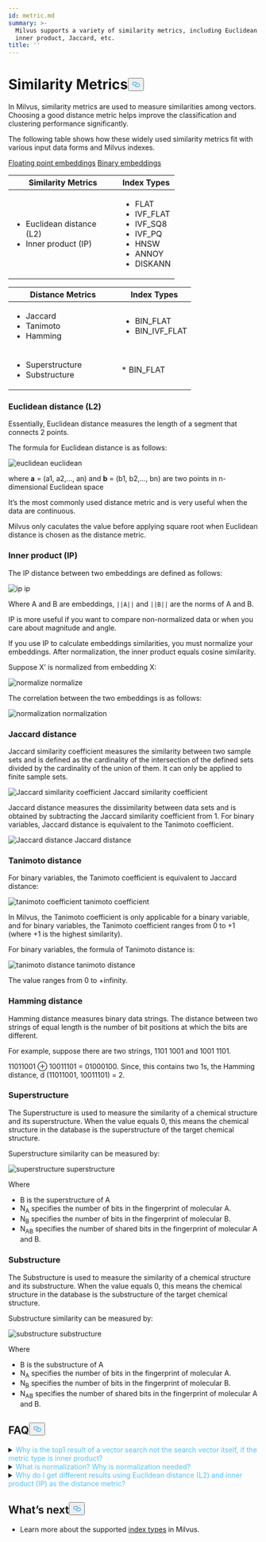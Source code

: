 ```yaml
---
id: metric.md
summary: >-
  Milvus supports a variety of similarity metrics, including Euclidean distance,
  inner product, Jaccard, etc.
title: ''
---
```

<h1 id="Similarity-Metrics" class="common-anchor-header">Similarity Metrics<button data-href="#Similarity-Metrics" class="anchor-icon" translate="no">
      <svg translate="no"
        aria-hidden="true"
        focusable="false"
        height="20"
        version="1.1"
        viewBox="0 0 16 16"
        width="16"
      >
        <path
          fill="#0092E4"
          fill-rule="evenodd"
          d="M4 9h1v1H4c-1.5 0-3-1.69-3-3.5S2.55 3 4 3h4c1.45 0 3 1.69 3 3.5 0 1.41-.91 2.72-2 3.25V8.59c.58-.45 1-1.27 1-2.09C10 5.22 8.98 4 8 4H4c-.98 0-2 1.22-2 2.5S3 9 4 9zm9-3h-1v1h1c1 0 2 1.22 2 2.5S13.98 12 13 12H9c-.98 0-2-1.22-2-2.5 0-.83.42-1.64 1-2.09V6.25c-1.09.53-2 1.84-2 3.25C6 11.31 7.55 13 9 13h4c1.45 0 3-1.69 3-3.5S14.5 6 13 6z"
        ></path>
      </svg>
    </button></h1><p>In Milvus, similarity metrics are used to measure similarities among vectors. Choosing a good distance metric helps improve the classification and clustering performance significantly.</p>
<p>The following table shows how these widely used similarity metrics fit with various input data forms and Milvus indexes.</p>
<div class="filter">
<a href="#floating">Floating point embeddings</a> <a href="#binary">Binary embeddings</a>
</div>
<div class="filter-floating table-wrapper" markdown="block">
<table class="tg">
<thead>
  <tr>
    <th class="tg-0pky" style="width: 204px;">Similarity Metrics</th>
    <th class="tg-0pky">Index Types</th>
  </tr>
</thead>
<tbody>
  <tr>
    <td class="tg-0pky"><ul><li>Euclidean distance (L2)</li><li>Inner product (IP)</li></td>
    <td class="tg-0pky" rowspan="2"><ul><li>FLAT</li><li>IVF_FLAT</li><li>IVF_SQ8</li><li>IVF_PQ</li><li>HNSW</li><li>ANNOY</li><li>DISKANN</li></ul></td>
  </tr>
</tbody>
</table>
</div>
<div class="filter-binary table-wrapper" markdown="block">
<table class="tg">
<thead>
  <tr>
    <th class="tg-0pky" style="width: 204px;">Distance Metrics</th>
    <th class="tg-0pky">Index Types</th>
  </tr>
</thead>
<tbody>
  <tr>
    <td class="tg-0pky"><ul><li>Jaccard</li><li>Tanimoto</li><li>Hamming</li></ul></td>
    <td class="tg-0pky"><ul><li>BIN_FLAT</li><li>BIN_IVF_FLAT</li></ul></td>
  </tr>
  <tr>
    <td class="tg-0pky"><ul><li>Superstructure</li><li>Substructure</li></ul></td>
    <td class="tg-0pky">* BIN_FLAT</td>
  </tr>
</tbody>
</table>
</div>
<h3 id="Euclidean-distance-L2" class="common-anchor-header">Euclidean distance (L2)</h3><p>Essentially, Euclidean distance measures the length of a segment that connects 2 points.</p>
<p>The formula for Euclidean distance is as follows:</p>
<p>
  <span class="img-wrapper">
    <img translate="no" src="/docs/v2.2.x/assets/euclidean_metric.png" alt="euclidean" class="doc-image" id="euclidean" />
    <span>euclidean</span>
  </span>
</p>
<p>where <strong>a</strong> = (a1, a2,…, an) and <strong>b</strong> = (b1, b2,…, bn) are two points in n-dimensional Euclidean space</p>
<p>It’s the most commonly used distance metric and is very useful when the data are continuous.</p>
<div class="alert note">
Milvus only caculates the value before applying square root when Euclidean distance is chosen as the distance metric.
</div>
<h3 id="Inner-product-IP" class="common-anchor-header">Inner product (IP)</h3><p>The IP distance between two embeddings are defined as follows:</p>
<p>
  <span class="img-wrapper">
    <img translate="no" src="/docs/v2.2.x/assets/IP_formula.png" alt="ip" class="doc-image" id="ip" />
    <span>ip</span>
  </span>
</p>
<p>Where A and B are embeddings, <code translate="no">||A||</code> and <code translate="no">||B||</code> are the norms of A and B.</p>
<p>IP is more useful if you want to compare non-normalized data or when you care about magnitude and angle.</p>
<div class="alert note">
 If you use IP to calculate embeddings similarities, you must normalize your embeddings. After normalization, the inner product equals cosine similarity.
</div>
<p>Suppose X’ is normalized from embedding X:</p>
<p>
  <span class="img-wrapper">
    <img translate="no" src="/docs/v2.2.x/assets/normalize_formula.png" alt="normalize" class="doc-image" id="normalize" />
    <span>normalize</span>
  </span>
</p>
<p>The correlation between the two embeddings is as follows:</p>
<p>
  <span class="img-wrapper">
    <img translate="no" src="/docs/v2.2.x/assets/normalization_formula.png" alt="normalization" class="doc-image" id="normalization" />
    <span>normalization</span>
  </span>
</p>
<h3 id="Jaccard-distance" class="common-anchor-header">Jaccard distance</h3><p>Jaccard similarity coefficient measures the similarity between two sample sets and is defined as the cardinality of the intersection of the defined sets divided by the cardinality of the union of them. It can only be applied to finite sample sets.</p>
<p>
  <span class="img-wrapper">
    <img translate="no" src="/docs/v2.2.x/assets/jaccard_coeff.png" alt="Jaccard similarity coefficient" class="doc-image" id="jaccard-similarity-coefficient" />
    <span>Jaccard similarity coefficient</span>
  </span>
</p>
<p>Jaccard distance measures the dissimilarity between data sets and is obtained by subtracting the Jaccard similarity coefficient from 1. For binary variables, Jaccard distance is equivalent to the Tanimoto coefficient.</p>
<p>
  <span class="img-wrapper">
    <img translate="no" src="/docs/v2.2.x/assets/jaccard_dist.png" alt="Jaccard distance" class="doc-image" id="jaccard-distance" />
    <span>Jaccard distance</span>
  </span>
</p>
<h3 id="Tanimoto-distance" class="common-anchor-header">Tanimoto distance</h3><p>For binary variables, the Tanimoto coefficient is equivalent to Jaccard distance:</p>
<p>
  <span class="img-wrapper">
    <img translate="no" src="/docs/v2.2.x/assets/tanimoto_coeff.png" alt="tanimoto coefficient" class="doc-image" id="tanimoto-coefficient" />
    <span>tanimoto coefficient</span>
  </span>
</p>
<p>In Milvus, the Tanimoto coefficient is only applicable for a binary variable, and for binary variables, the Tanimoto coefficient ranges from 0 to +1 (where +1 is the highest similarity).</p>
<p>For binary variables, the formula of Tanimoto distance is:</p>
<p>
  <span class="img-wrapper">
    <img translate="no" src="/docs/v2.2.x/assets/tanimoto_dist.png" alt="tanimoto distance" class="doc-image" id="tanimoto-distance" />
    <span>tanimoto distance</span>
  </span>
</p>
<p>The value ranges from 0 to +infinity.</p>
<h3 id="Hamming-distance" class="common-anchor-header">Hamming distance</h3><p>Hamming distance measures binary data strings. The distance between two strings of equal length is the number of bit positions at which the bits are different.</p>
<p>For example, suppose there are two strings, 1101 1001 and 1001 1101.</p>
<p>11011001 ⊕ 10011101 = 01000100. Since, this contains two 1s, the Hamming distance, d (11011001, 10011101) = 2.</p>
<h3 id="Superstructure" class="common-anchor-header">Superstructure</h3><p>The Superstructure is used to measure the similarity of a chemical structure and its superstructure. When the value equals 0, this means the chemical structure in the database is the superstructure of the target chemical structure.</p>
<p>Superstructure similarity can be measured by:</p>
<p>
  <span class="img-wrapper">
    <img translate="no" src="/docs/v2.2.x/assets/superstructure.png" alt="superstructure" class="doc-image" id="superstructure" />
    <span>superstructure</span>
  </span>
</p>
<p>Where</p>
<ul>
<li>B is the superstructure of A</li>
<li>N<sub>A</sub> specifies the number of bits in the fingerprint of molecular A.</li>
<li>N<sub>B</sub> specifies the number of bits in the fingerprint of molecular B.</li>
<li>N<sub>AB</sub> specifies the number of shared bits in the fingerprint of molecular A and B.</li>
</ul>
<h3 id="Substructure" class="common-anchor-header">Substructure</h3><p>The Substructure is used to measure the similarity of a chemical structure and its substructure. When the value equals 0, this means the chemical structure in the database is the substructure of the target chemical structure.</p>
<p>Substructure similarity can be measured by:</p>
<p>
  <span class="img-wrapper">
    <img translate="no" src="/docs/v2.2.x/assets/substructure.png" alt="substructure" class="doc-image" id="substructure" />
    <span>substructure</span>
  </span>
</p>
<p>Where</p>
<ul>
<li>B is the substructure of A</li>
<li>N<sub>A</sub> specifies the number of bits in the fingerprint of molecular A.</li>
<li>N<sub>B</sub> specifies the number of bits in the fingerprint of molecular B.</li>
<li>N<sub>AB</sub> specifies the number of shared bits in the fingerprint of molecular A and B.</li>
</ul>
<h2 id="FAQ" class="common-anchor-header">FAQ<button data-href="#FAQ" class="anchor-icon" translate="no">
      <svg translate="no"
        aria-hidden="true"
        focusable="false"
        height="20"
        version="1.1"
        viewBox="0 0 16 16"
        width="16"
      >
        <path
          fill="#0092E4"
          fill-rule="evenodd"
          d="M4 9h1v1H4c-1.5 0-3-1.69-3-3.5S2.55 3 4 3h4c1.45 0 3 1.69 3 3.5 0 1.41-.91 2.72-2 3.25V8.59c.58-.45 1-1.27 1-2.09C10 5.22 8.98 4 8 4H4c-.98 0-2 1.22-2 2.5S3 9 4 9zm9-3h-1v1h1c1 0 2 1.22 2 2.5S13.98 12 13 12H9c-.98 0-2-1.22-2-2.5 0-.83.42-1.64 1-2.09V6.25c-1.09.53-2 1.84-2 3.25C6 11.31 7.55 13 9 13h4c1.45 0 3-1.69 3-3.5S14.5 6 13 6z"
        ></path>
      </svg>
    </button></h2><p><details>
<summary><font color="#4fc4f9">Why is the top1 result of a vector search not the search vector itself, if the metric type is inner product?</font></summary>
This occurs if you have not normalized the vectors when using inner product as the distance metric.
</details>
<details>
<summary><font color="#4fc4f9">What is normalization? Why is normalization needed?</font></summary></p>
<p>Normalization refers to the process of converting an embedding (vector) so that its norm equals 1. If you use Inner Product to calculate embeddings similarities, you must normalize your embeddings. After normalization, inner product equals cosine similarity.
</p>
<p>
See <a href="https://en.wikipedia.org/wiki/Unit_vector">Wikipedia</a> for more information.
</p>
</details>
<details>
<summary><font color="#4fc4f9">Why do I get different results using Euclidean distance (L2) and inner product (IP) as the distance metric?</font></summary>
Check if the vectors are normalized. If not, you need to normalize the vectors first. Theoretically speaking, similarities worked out by L2 are different from similarities worked out by IP, if the vectors are not normalized.
</details>
<h2 id="Whats-next" class="common-anchor-header">What’s next<button data-href="#Whats-next" class="anchor-icon" translate="no">
      <svg translate="no"
        aria-hidden="true"
        focusable="false"
        height="20"
        version="1.1"
        viewBox="0 0 16 16"
        width="16"
      >
        <path
          fill="#0092E4"
          fill-rule="evenodd"
          d="M4 9h1v1H4c-1.5 0-3-1.69-3-3.5S2.55 3 4 3h4c1.45 0 3 1.69 3 3.5 0 1.41-.91 2.72-2 3.25V8.59c.58-.45 1-1.27 1-2.09C10 5.22 8.98 4 8 4H4c-.98 0-2 1.22-2 2.5S3 9 4 9zm9-3h-1v1h1c1 0 2 1.22 2 2.5S13.98 12 13 12H9c-.98 0-2-1.22-2-2.5 0-.83.42-1.64 1-2.09V6.25c-1.09.53-2 1.84-2 3.25C6 11.31 7.55 13 9 13h4c1.45 0 3-1.69 3-3.5S14.5 6 13 6z"
        ></path>
      </svg>
    </button></h2><ul>
<li>Learn more about the supported <a href="/docs/index.md">index types</a> in Milvus.</li>
</ul>
